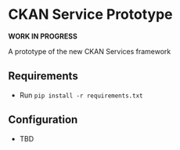 
CKAN Service Prototype
======================


__WORK IN PROGRESS__

A prototype of the new CKAN Services framework


Requirements
--------

 * Run ```pip install -r requirements.txt```
 

Configuration
-------------

 * TBD
